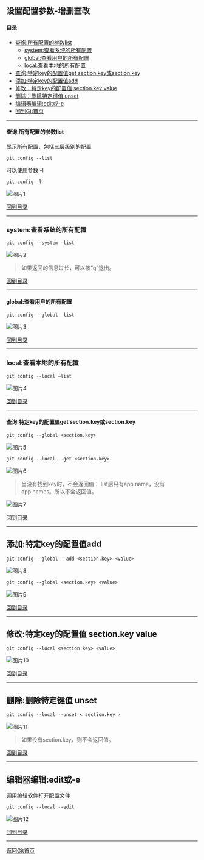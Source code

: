 ## 设置配置参数-增删查改

#### 目录
  - [查询:所有配置的参数list](#查询所有配置的参数list)
    - [system:查看系统的所有配置](#system查看系统的所有配置)
    - [global:查看用户的所有配置](#global查看用户的所有配置)
    - [local:查看本地的所有配置](#local查看本地的所有配置)
  - [查询:特定key的配置值get section.key或section.key](#查询特定key的配置值get-sectionkey或sectionkey)
  - [添加:特定key的配置值add](#添加特定key的配置值add)
  - [修改：特定key的配置值 section.key value](#修改特定key的配置值-sectionkey-value)
  - [删除：删除特定键值 unset](#删除删除特定键值-unset)
  - [编辑器编辑:edit或-e](#编辑器编辑edit或-e)
  - [回到Git首页](../git_index.md)

***

#### 查询:所有配置的参数list

显示所有配置，包括三层级别的配置

```
git config --list 
```

可以使用参数 -l
```
git config -l 
```

![图片1](../pics/config/图片1.png)

[回到目录](#目录)

***

### system:查看系统的所有配置

```
git config --system –list
```
![图片2](../pics/config/图片2.png)

> 如果返回的信息过长，可以按”q”退出。

[回到目录](#目录)

***

#### global:查看用户的所有配置

``` 
git config --global –list 
```
![图片3](../pics/config/图片3.png)

[回到目录](#目录)

***  
  
### local:查看本地的所有配置

```
git config --local –list
```
![图片4](../pics/config/图片4.png)

[回到目录](#目录)

***

#### 查询:特定key的配置值get section.key或section.key

```
git config --global <section.key> 
```

![图片5](../pics/config/图片5.png)

```
git config --local --get <section.key>  
```
![图片6](../pics/config/图片6.png)

>当没有找到key时，不会返回值：
list后只有app.name，没有app.names。所以不会返回值。

![图片7](../pics/config/图片7.png)

[回到目录](#目录)

***

## 添加:特定key的配置值add

```
git config --global --add <section.key> <value> 
```

![图片8](../pics/config/图片8.png)

```
git config --global <section.key> <value> 
```

![图片9](../pics/config/图片9.png)

[回到目录](#目录)

***

## 修改:特定key的配置值 section.key value

```
git config --local <section.key> <value>
```

![图片10](../pics/config/图片10.png)

[回到目录](#目录)

***

## 删除:删除特定键值 unset 

```
git config --local --unset < section.key >
```
![图片11](../pics/config/图片11.png)

>如果没有section.key，则不会返回值。

[回到目录](#目录)

***

## 编辑器编辑:edit或-e

调用编辑软件打开配置文件
```
git config --local --edit
```
![图片12](../pics/config/图片12.jpg)

[回到目录](#目录)

***

[返回Git首页](../git_index.md)